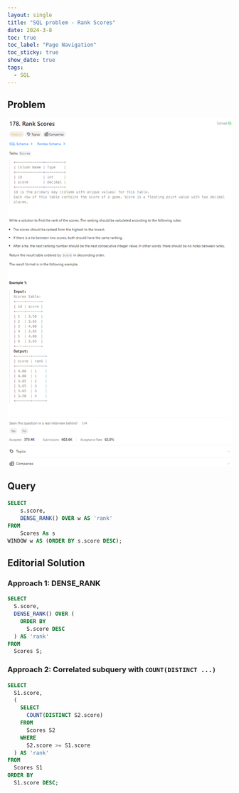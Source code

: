 ```yaml
---
layout: single
title: "SQL problem - Rank Scores"
date: 2024-3-8
toc: true
toc_label: "Page Navigation"
toc_sticky: true
show_date: true
tags:
  - SQL
---
```


## Problem

[![problem-178](/assets/images/2024-03-08_15-45-52-problem-178.png)](/assets/images/2024-03-08_15-45-52-problem-178.png)

## Query

```sql
SELECT
    s.score,
    DENSE_RANK() OVER w AS 'rank'
FROM
    Scores As s
WINDOW w AS (ORDER BY s.score DESC);
```

## Editorial Solution

### Approach 1: DENSE_RANK

```sql
SELECT
  S.score,
  DENSE_RANK() OVER (
    ORDER BY
      S.score DESC
  ) AS 'rank'
FROM
  Scores S;
```

### Approach 2: Correlated subquery with `COUNT(DISTINCT ...)`

```sql
SELECT
  S1.score,
  (
    SELECT
      COUNT(DISTINCT S2.score)
    FROM
      Scores S2
    WHERE
      S2.score >= S1.score
  ) AS 'rank'
FROM
  Scores S1
ORDER BY
  S1.score DESC;
```
